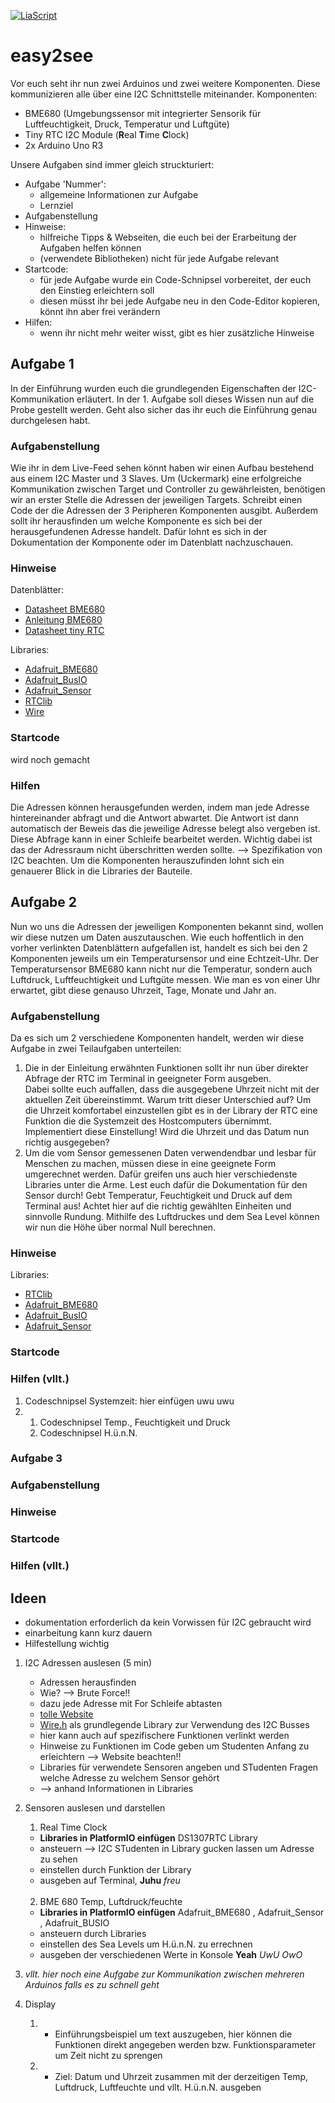 [![LiaScript](https://raw.githubusercontent.com/LiaScript/LiaScript/master/badges/course.svg)](https://liascript.github.io/course/?https://raw.githubusercontent.com/MaxWe18/easy2see/main/README.md?token=GHSAT0AAAAAACTXD5LURTTJ7WRUGWCFWEGGZT3Z3SA)

# easy2see  
Vor euch seht ihr nun zwei Arduinos und zwei weitere Komponenten. Diese kommunizieren alle über eine I2C Schnittstelle miteinander. 
Komponenten:
- BME680 (Umgebungssensor mit integrierter Sensorik für Luftfeuchtigkeit, Druck, Temperatur und Luftgüte)
- Tiny RTC I2C Module (**R**eal **T**ime **C**lock)
- 2x Arduino Uno R3

Unsere Aufgaben sind immer gleich struckturiert: 
- Aufgabe 'Nummer':
   - allgemeine Informationen zur Aufgabe
   - Lernziel
- Aufgabenstellung
- Hinweise:
   - hilfreiche Tipps & Webseiten, die euch bei der Erarbeitung der Aufgaben helfen können
   - (verwendete Bibliotheken) nicht für jede Aufgabe relevant  
- Startcode:
   - für jede Aufgabe wurde ein Code-Schnipsel vorbereitet, der euch den Einstieg erleichtern soll
   - diesen müsst ihr bei jede Aufgabe neu in den Code-Editor kopieren, könnt ihn aber frei verändern
- Hilfen:
   - wenn ihr nicht mehr weiter wisst, gibt es hier zusätzliche Hinweise

## Aufgabe 1
In der Einführung wurden euch die grundlegenden Eigenschaften der I2C-Kommunikation erläutert. In der 1. Aufgabe soll dieses Wissen nun auf die Probe gestellt werden. Geht also sicher das ihr euch die Einführung genau durchgelesen habt. 
### Aufgabenstellung
Wie ihr in dem Live-Feed sehen könnt haben wir einen Aufbau bestehend aus einem I2C Master und 3 Slaves. Um (Uckermark) eine erfolgreiche Kommunikation zwischen Target und Controller zu gewährleisten, benötigen wir an erster Stelle die Adressen der jeweiligen Targets. Schreibt einen Code der die Adressen der 3 Peripheren Komponenten ausgibt. 
Außerdem sollt ihr herausfinden um welche Komponente es sich bei der herausgefundenen Adresse handelt. Dafür lohnt es sich in der Dokumentation der Komponente oder im Datenblatt nachzuschauen. 

### Hinweise
Datenblätter:
- [Datasheet BME680](https://www.joy-it.net/files/files/Produkte/SEN-BME680/SEN-BME680-Datenblatt.pdf)
- [Anleitung BME680](https://www.joy-it.net/files/files/Produkte/SEN-BME680/SEN-BME680_Anleitung_2024-04-11.pdf)
- [Datasheet tiny RTC](https://pdf.direnc.net/upload/tinyrtc-i2c-modul-datasheet.pdf)

Libraries:
- [Adafruit_BME680](https://github.com/adafruit/Adafruit_BME680)
- [Adafruit_BusIO](https://github.com/adafruit/Adafruit_BusIO)
- [Adafruit_Sensor](https://github.com/adafruit/Adafruit_Sensor)
- [RTClib](https://github.com/adafruit/RTClib)
- [Wire](https://github.com/esp8266/Arduino/blob/master/libraries/Wire/Wire.h)


### Startcode
wird noch gemacht
### Hilfen
Die Adressen können herausgefunden werden, indem man jede Adresse hintereinander abfragt und die Antwort abwartet. Die Antwort ist dann automatisch der Beweis das die jeweilige Adresse belegt also vergeben ist. Diese Abfrage kann in einer Schleife bearbeitet werden. Wichtig dabei ist das der Adressraum nicht überschritten werden sollte. --> Spezifikation von I2C beachten.
Um die Komponenten herauszufinden lohnt sich ein genauerer Blick in die Libraries der Bauteile.

## Aufgabe 2
Nun wo uns die Adressen der jeweiligen Komponenten bekannt sind, wollen wir diese nutzen um Daten auszutauschen. Wie euch hoffentlich in den vorher verlinkten Datenblättern aufgefallen ist, handelt es sich bei den 2 Komponenten jeweils um ein Temperatursensor und eine Echtzeit-Uhr. Der Temperatursensor BME680 kann nicht nur die Temperatur, sondern auch Luftdruck, Luftfeuchtigkeit und Luftgüte messen. Wie man es von einer Uhr erwartet, gibt diese genauso Uhrzeit, Tage, Monate und Jahr an.
### Aufgabenstellung
Da es sich um 2 verschiedene Komponenten handelt, werden wir diese Aufgabe in zwei Teilaufgaben unterteilen:
1. Die in der Einleitung erwähnten Funktionen sollt ihr nun über direkter Abfrage der RTC im Terminal in geeigneter Form ausgeben.  
   Dabei sollte euch auffallen, dass die ausgegebene Uhrzeit nicht mit der aktuellen Zeit übereinstimmt. Warum tritt dieser Unterschied auf?
   Um die Uhrzeit komfortabel einzustellen gibt es in der Library der RTC eine Funktion die die Systemzeit des Hostcomputers übernimmt. Implementiert diese Einstellung!
   Wird die Uhrzeit und das Datum nun richtig ausgegeben?
2. Um die vom Sensor gemessenen Daten verwendendbar und lesbar für Menschen zu machen, müssen diese in eine geeignete Form umgerechnet werden. Dafür greifen uns auch hier 
   verschiedenste Libraries unter die Arme. Lest euch dafür die Dokumentation für den Sensor durch!
   Gebt Temperatur, Feuchtigkeit und Druck auf dem Terminal aus! Achtet hier auf die richtig gewählten Einheiten und sinnvolle Rundung.
   Mithilfe des Luftdruckes und dem Sea Level können wir nun die Höhe über normal Null berechnen.
   
### Hinweise
Libraries:
- [RTClib](https://github.com/adafruit/RTClib)
- [Adafruit_BME680](https://github.com/adafruit/Adafruit_BME680)
- [Adafruit_BusIO](https://github.com/adafruit/Adafruit_BusIO)
- [Adafruit_Sensor](https://github.com/adafruit/Adafruit_Sensor)

### Startcode
### Hilfen (vllt.)
1. Codeschnipsel Systemzeit: hier einfügen uwu uwu
2.
   1. Codeschnipsel Temp., Feuchtigkeit und Druck
   2. Codeschnipsel H.ü.n.N.

### Aufgabe 3
### Aufgabenstellung
### Hinweise
### Startcode
### Hilfen (vllt.)


## Ideen

- dokumentation erforderlich da kein Vorwissen für I2C gebraucht wird
- einarbeitung kann kurz dauern
- Hilfestellung wichtig

1. I2C Adressen auslesen (5 min)
   -  Adressen herausfinden
   -  Wie? --> Brute Force!!
   -  dazu jede Adresse mit For Schleife abtasten
   -  [tolle Website](https://42project.net/mit-dem-arduino-alle-angeschlossenen-i2c-twi-adressen-scannen/)
   -  [Wire.h](https://www.arduino.cc/reference/en/language/functions/communication/wire/) als grundlegende Library zur Verwendung des I2C Busses
   -  hier kann auch auf spezifischere Funktionen verlinkt werden
   -  Hinweise zu Funktionen im Code geben um Studenten Anfang zu erleichtern --> Website beachten!!
   -  Libraries für verwendete Sensoren angeben und STudenten Fragen welche Adresse zu welchem Sensor gehört
   -  --> anhand Informationen in Libraries
  
2. Sensoren auslesen und darstellen

    1. Real Time Clock
      - **Libraries in PlatformIO einfügen** DS1307RTC Library
      - ansteuern --> I2C STudenten in Library gucken lassen um Adresse zu sehen
      - einstellen durch Funktion der Library
      - ausgeben auf Terminal, **Juhu** *freu*
     </br></br>
    2. BME 680 Temp, Luftdruck/feuchte
      - **Libraries in PlatformIO einfügen** Adafruit_BME680 , Adafruit_Sensor , Adafruit_BUSIO
      - ansteuern durch Libraries
      - einstellen des Sea Levels um H.ü.n.N. zu errechnen
      - ausgeben der verschiedenen Werte in Konsole **Yeah** *UwU  OwO*
  
3. *vllt. hier noch eine Aufgabe zur Kommunikation zwischen mehreren Arduinos falls es zu schnell geht* 
     
4. Display
    1. - Einführungsbeispiel um text auszugeben, hier können die Funktionen direkt angegeben werden bzw. Funktionsparameter um Zeit nicht zu sprengen
      
    2. - Ziel: Datum und Uhrzeit zusammen mit der derzeitigen Temp, Luftdruck, Luftfeuchte und vllt. H.ü.n.N. ausgeben
